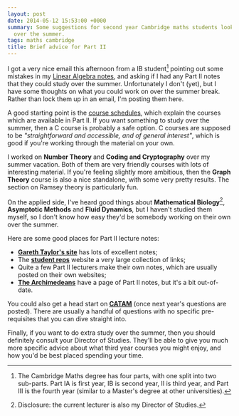 ```yaml
---
layout: post
date: 2014-05-12 15:53:00 +0000
summary: Some suggestions for second year Cambridge maths students looking for work
  over the summer.
tags: maths cambridge
title: Brief advice for Part II
---
```


I got a very nice email this afternoon from a IB student[^1] pointing out some mistakes in my [Linear Algebra notes][linalg], and asking if I had any Part II notes that they could study over the summer. Unfortunately I don't (yet), but I have some thoughts on what you could work on over the summer break. Rather than lock them up in an email, I'm posting them here.

A good starting point is the [course schedules][sched], which explain the courses which are available in Part II. If you want something to study over the summer, then a C&nbsp;course is probably a safe option. C&nbsp;courses are supposed to be *"straightforward and accessible, and of general interest"*, which is good if you're working through the material on your own.

I worked on **Number Theory** and **Coding and Cryptography** over my summer vacation. Both of them are very friendly courses with lots of interesting material. If you're feeling slightly more ambitious, then the **Graph Theory** course is also a nice standalone, with some very pretty results. The section on Ramsey theory is particularly fun.

On the applied side, I've heard good things about **Mathematical Biology**[^2], **Asymptotic Methods** and **Fluid Dynamics**, but I haven't studied them myself, so I don't know how easy they'd be somebody working on their own over the summer.

Here are some good places for Part II lecture notes:

* [**Gareth Taylor's site**][gareth] has lots of excellent notes;
* The [**student reps**](http://www.maths.cam.ac.uk/studentreps/tripos.html) website a very large collection of links;
* Quite a few Part II lecturers make their own notes, which are usually posted on their own websites;
* [**The Archimedeans**][archim] have a page of Part II notes, but it's a bit out-of-date.

You could also get a head start on [**CATAM**][catam] (once next year's questions are posted). There are usually a handful of questions with no specific pre-requisites that you can dive straight into.

Finally, if you want to do extra study over the summer, then you should definitely consult your Director of Studies. They'll be able to give you much more specific advice about what third year courses you might enjoy, and how you'd be best placed spending your time.

[^1]: The Cambridge Maths degree has four parts, with one split into two sub-parts. Part IA is first year, IB is second year, II is third year, and Part III is the fourth year (similar to a Master's degree at other universities).

[^2]: Disclosure: the current lecturer is also my Director of Studies.

[linalg]: http://alexwlchan.net/maths/

[gareth]: http://tartarus.org/gareth/maths/notes/
[sched]: http://www.maths.cam.ac.uk/undergrad/course/schedules.pdf
[archim]: http://www.archim.org.uk/lecturenotes_ii.php
[catam]: http://www.maths.cam.ac.uk/undergrad/catam/II/